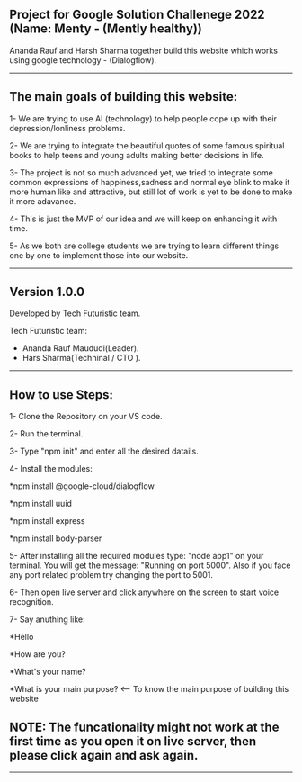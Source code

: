 Project for Google Solution Challenege 2022 (Name: Menty - (Mently healthy))
-------------------------------------------------------------------------------------------------------------------------------------------------------------------------

Ananda Rauf and Harsh Sharma together build this website which works using google technology - (Dialogflow).

-----------------------------------------------------------------------------------------------------------------

The main goals of building this website:
-----------------------------------------------------------------------------------------------------------------

1- We are trying to use AI (technology) to help people cope up with their depression/lonliness problems. 

2- We are trying to integrate the beautiful quotes of some famous spiritual books to help teens and young adults making better decisions in life.

3- The project is not so much advanced yet, we tried to integrate some common expressions of happiness,sadness and normal eye blink to make it more human like and attractive, but still lot of work is yet to be done to make it more adavance.

4- This is just the MVP of our idea and we will keep on enhancing it with time.

5- As we both are college students we are trying to learn different things one by one to implement those into our website.

-----------------------------------------------------------------------------------------------------------------

Version 1.0.0
-----------------------------------------------------------------------------------------------------------------
Developed by Tech Futuristic team.

Tech Futuristic team:
- Ananda Rauf Maududi(Leader).
- Hars Sharma(Techninal / CTO ).
-----------------------------------------------------------------------------------------------------------------
How to use Steps:
-----------------------------------------------------------------------------------------------------------------

1- Clone the Repository on your VS code.

2- Run the terminal.

3- Type "npm init" and enter all the desired datails.

4- Install the modules:

  *npm install @google-cloud/dialogflow
  
  *npm install uuid
  
  *npm install express
  
  *npm install body-parser
  
5- After installing all the required modules type: "node app1" on your terminal. You will get the message: "Running on port 5000". Also if you face any port related problem try changing the port to 5001.

6- Then open live server and click anywhere on the screen to start voice recognition.

7- Say anuthing like:

  *Hello
  
  *How are you?
  
  *What's your name?
  
  *What is your main purpose? <-- To know the main purpose of building this website

NOTE: The funcationality might not work at the first time as you open it on live server, then please click again and ask again. 
-----------------------------------------------------------------------------------------------------------------

-----------------------------------------------------------------------------------------------------------------
